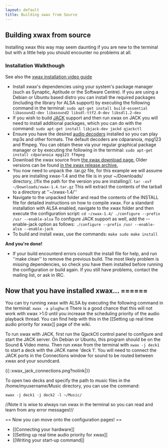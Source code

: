```yaml
---
layout: default
title: Building xwax from Source
---
```

## Building xwax from source

Installing xwax this way may seem daunting if you are new to the terminal but with a little help you should encounter no problems at all.

### Installation Walkthough

See also the [xwax installation video guide](https://www.youtube.com/watch?v=ylG3grTzhpc)

  - Install xwax's dependencies using your system's package manager (such as Synaptic, Aptitude or the Software Centre). If you are using a Debian or Ubuntu based distro you can install the required packages (including the library for ALSA support) by executing the following command in the terminal: `sudo apt-get install build-essential libasound2-dev libasound2 libsdl-ttf2.0-dev libsdl1.2-dev`
  - If you wish to build [JACK](http://jackaudio.org/) support and then run xwax on JACK you will need to install additional packages, which you can do with the command: `sudo apt-get install libjack-dev jackd qjackctl`
  - Ensure you have the desired [audio decoders](http://xwax.org/overview.html#decoder) installed so you can play mp3s and other formats. The default decoders are cdparanoia, mpg123 and ffmpeg. You can obtain these via your regular graphical package manager or by executing the following in the terminal: `sudo apt-get install cdparanoia mpg123 ffmpeg`
  - Download the xwax source from [the xwax download page.](http://xwax.org/download.html) Older versions can be found [in the xwax release archive.](http://xwax.org/releases/)
  - You now need to unpack the .tar.gz file, for this example we will assume you are installing xwax-1.4 and the file is in your ~/Downloads/ directory, //fix the path for the version you are installing//. `tar -xvf ~/Downloads/xwax-1.4.tar.gz` This will extract the contents of the tarball to a directory at ''~/xwax-1.4/''
  - Navigate to the unpacked folder and read the contents of the INSTALL file for detailed instructions on how to compile xwax. For a standard installation with ALSA enabled, navigate to the xwax folder and then execute the configuration script: `cd ~/xwax-1.4/
./configure --prefix /usr --enable-alsa` To configure JACK support as well, add the --enable-jack option as follows: `./configure --prefix /usr --enable-alsa --enable-jack`
  - To build and install xwax, use the commands: `make
sudo make install`

**And you're done!**

  * If your build encounterd errors consult the install file for help, and run ''make clean'' to remove the previous build. The most likely problem is missing dependencies, so check you have them installed before running the configuration or build again. If you still have problems, contact the mailing list, or ask in IRC.

## Now that you have installed xwax... ======

You can try running xwax with ALSA by executing the following command in the terminal:
`xwax -a plughw:0` There is a good chance that this will not work with xwax >1.0 until you increase the scheduling priority of the audio playback thread. You can find help with this in the [[Setting up real time audio priority for xwax]] page of the wiki.

To run xwax with JACK, first run the QjackCtl control panel to configure and start the JACK server. On Debian or Ubuntu, this program should be on the Sound & Video menu. Then run xwax from the terminal with `xwax -j deck1` to start a deck with the JACK name 'deck 1'. You will need to connect the JACK ports in the Connections window for sound to be routed between xwax and your soundcard.

{{::xwax_jack_connections.png?nolink|}}

To open two decks and specify the path to music files in the /home/myusername/Music directory, you can use the command:

`xwax -j deck1 -j deck2 -l ~/Music/`

//Note it is wise to always run xwax in the terminal so you can read and learn from any error messages!//

== Now you can move onto the configuration pages! ==
  * [[Connecting your hardware]]
  * [[Setting up real time audio priority for xwax]]
  * [[Writing your start-up command]]
